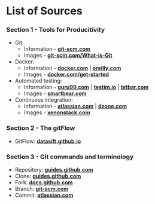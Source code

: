 # List of Sources

### Section 1 - Tools for Producitivity

* Git: 
  * Information - **[git-scm.com](https://git-scm.com/book/en/v2)**
  * Images - **[git-scm.com/What-is-Git](https://git-scm.com/book/en/v2/Getting-Started-What-is-Git%3F)**
* Docker: 
  * Information - **[docker.com](https://www.docker.com/why-docker)**
  | **[oreilly.com](https://www.oreilly.com/library/view/using-docker/9781491915752/ch01.html)**
  * Images - **[docker.com/get-started](https://docs.docker.com/get-started/)**
* Automated testing: 
  * Information - **[guru99.com](https://www.guru99.com/automation-testing.html)**
  | **[testim.io](https://www.testim.io/blog/what-is-test-automation/)**
  | **[bitbar.com](https://bitbar.com/blog/increase-efficiency-and-productivity-with-test-automation/)**
  * Images - **[smartbear.com](https://smartbear.com/learn/automated-testing/what-is-automated-testing/)** 
* Continuous integration:
  * Information - **[atlassian.com](https://www.atlassian.com/continuous-delivery/continuous-integration)**
  | **[dzone.com](https://dzone.com/articles/continuous-integration-and-its-whereabouts)**
  * Images - **[xenonstack.com](https://www.xenonstack.com/blog/continuous-integration-and-continuous-delivery/)**

### Section 2 - The gitFlow

* GitFlow: **[datasift.github.io](https://datasift.github.io/gitflow/IntroducingGitFlow.html)**

### Section 3 - Git commands and terminology

* Repository: **[guides.github.com](https://guides.github.com/introduction/git-handbook/)**
* Clone: **[guides.github.com](https://guides.github.com/introduction/git-handbook/)**
* Fork: **[docs.github.com](https://docs.github.com/en/github/getting-started-with-github/fork-a-repo#step-2-create-a-local-clone-of-your-fork)**
* Branch: **[git-scm.com](https://git-scm.com/book/en/v2/Git-Branching-Branches-in-a-Nutshell)**
* Commit: **[atlassian.com](https://www.atlassian.com/git/tutorials/saving-changes/git-commit#:~:text=The%20git%20commit%20command%20captures,you%20explicitly%20ask%20it%20to)**